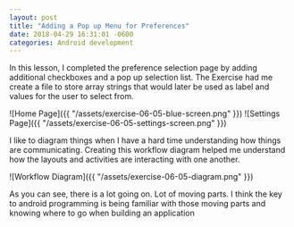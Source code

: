 ```yaml
---
layout: post
title: "Adding a Pop up Menu for Preferences"
date: 2018-04-29 16:31:01 -0600
categories: Android development
---
```


In this lesson, I completed the preference selection page by adding additional checkboxes and a pop up selection list. The Exercise had me create a file to store array strings that would later be used as label and values for the user to select from.
 
![Home Page]({{ "/assets/exercise-06-05-blue-screen.png" }})
![Settings Page]({{ "/assets/exercise-06-05-settings-screen.png" }})

I like to diagram things when I have a hard time understanding how things are communicating. Creating this workflow diagram helped me understand how the layouts and activities are interacting with one another.

![Workflow Diagram]({{ "/assets/exercise-06-05-diagram.png" }})

 As you can see, there is a lot going on. Lot of moving parts. I think the key to android programming is being familiar with those moving parts and knowing where to go when building an application


